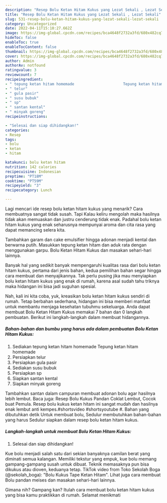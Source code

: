 ```yaml
---
description: "Resep Bolu Ketan Hitam Kukus yang Lezat Sekali , Lezat Sekali"
title: "Resep Bolu Ketan Hitam Kukus yang Lezat Sekali , Lezat Sekali"
slug: 531-resep-bolu-ketan-hitam-kukus-yang-lezat-sekali-lezat-sekali
category: Uncategorized
date: 2022-04-11T15:10:27.662Z
image: https://img-global.cpcdn.com/recipes/bca4648f2732a3fd/680x482cq70/bolu-ketan-hitam-kukus-foto-resep-utama.jpg
hideToc: false
enableToc: true
enableTocContent: false
thumbnail: https://img-global.cpcdn.com/recipes/bca4648f2732a3fd/680x482cq70/bolu-ketan-hitam-kukus-foto-resep-utama.jpg
cover: https://img-global.cpcdn.com/recipes/bca4648f2732a3fd/680x482cq70/bolu-ketan-hitam-kukus-foto-resep-utama.jpg
author: Admin
authorAv: notfound
ratingvalue: 3
reviewcount: 7
recipeingredient:
- " tepung ketan hitam homemade                      Tepung ketan hitam homemade"
- " telur"
- " gula pasir"
- " susu bubuk"
- " sp"
- " santan kental"
- " minyak goreng"
recipeinstructions:

- "Selesai dan siap dihidangkan!"
categories:
- Resep
tags:
- bolu
- ketan
- hitam

katakunci: bolu ketan hitam 
nutrition: 142 calories
recipecuisine: Indonesian
preptime: "PT18M"
cooktime: "PT59M"
recipeyield: "3"
recipecategory: Lunch

---
```



Lagi mencari ide resep bolu ketan hitam kukus yang menarik? Cara membuatnya sangat tidak susah. Tapi Kalau keliru mengolah maka hasilnya tidak akan memuaskan dan justru cenderung tidak enak. Padahal bolu ketan hitam kukus yang enak seharusnya mempunyai aroma dan cita rasa yang dapat memancing selera kita.


Tambahkan garam dan cake emulsifier hingga adonan menjadi kental dan berwarna putih. Masukkan tepung ketan hitam dan aduk rata dengan menggunakan garpu. Bolu Ketan Hitam Kukus dan masakan sehari-hari lainnya.

Banyak hal yang sedikit banyak mempengaruhi kualitas rasa dari bolu ketan hitam kukus, pertama dari jenis bahan, kedua pemilihan bahan segar hingga cara membuat dan menyajikannya. Tak perlu pusing jika mau menyiapkan bolu ketan hitam kukus yang enak di rumah, karena asal sudah tahu triknya maka hidangan ini bisa jadi suguhan spesial.


Nah, kali ini kita coba, yuk, kreasikan bolu ketan hitam kukus sendiri di rumah. Tetap berbahan sederhana, hidangan ini bisa memberi manfaat untuk membantu menjaga kesehatan tubuhmu sekeluarga. Anda dapat membuat Bolu Ketan Hitam Kukus memakai 7 bahan dan 0 langkah pembuatan. Berikut ini langkah-langkah dalam membuat hidangannya.

<!--inarticleads1-->

##### Bahan-bahan dan bumbu yang harus ada dalam pembuatan Bolu Ketan Hitam Kukus:

1. Sediakan  tepung ketan hitam homemade                      Tepung ketan hitam homemade
1. Persiapkan  telur
1. Persiapkan  gula pasir
1. Sediakan  susu bubuk
1. Persiapkan  sp
1. Siapkan  santan kental
1. Siapkan  minyak goreng


Tambahkan santan dalam campuran membuat adonan bolu agar hasilnya lebih lembut. Baca juga: Resep Bolu Kukus Pandan Coklat Lembut, Cocok buat Pemula. Resep bolu kukus ketan hitam ini sangat mudah dan hasilnya enak lembut anti kempes.#shortsvideo #shortsyoutube #. Bahan yang dibutuhkan detik Untuk membuat bolu, Sedulur membutuhkan bahan-bahan yang harus Sedulur siapkan dalam resep bolu ketan hitam kukus. 

<!--inarticleads2-->

##### Langkah-langkah untuk membuat Bolu Ketan Hitam Kukus:


1. Selesai dan siap dihidangkan!

Kue bolu menjadi salah satu dari sekian banyaknya camilan berat yang diminati semua kalangan. Memiliki tekstur yang empuk, kue bolu memang gampang-gampang susah untuk dibuat. Teknik memasaknya pun bisa dikukus atau dioven, keduanya tetap. TikTok video from Toko Sekolah Boga (@sekolah_boga): &#34;Bolu Kukus Tape Ketan Hitam&#34;. Lihat juga cara membuat Bolu pandan meises dan masakan sehari-hari lainnya. 

Gimana nih? Gampang kan? Itulah cara membuat bolu ketan hitam kukus yang bisa kamu praktikkan di rumah. Selamat menikmati
